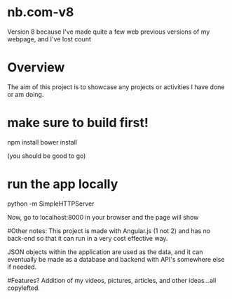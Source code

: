 # nb.com-v8
Version 8 because I've made quite a few web previous versions of my webpage, and I've lost count


# Overview
The aim of this project is to showcase any projects or activities I have done or am doing.


# make sure to build first!
npm install
bower install

(you should be good to go)

# run the app locally
python -m SimpleHTTPServer

Now, go to localhost:8000 in your browser and the page will show



#Other notes:
This project is made with Angular.js (1 not 2) and has no back-end so that it can run in a very cost effective way.

JSON objects within the application are used as the data, and it can eventually be made as a database and backend with API's somewhere else if needed.

#Features?
Addition of my videos, pictures, articles, and other ideas...all copylefted.
